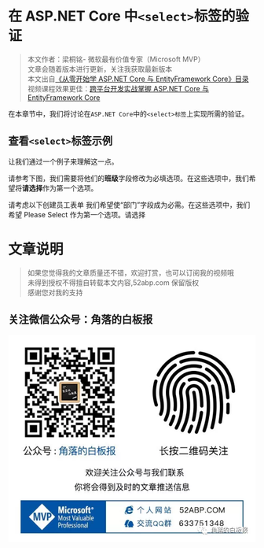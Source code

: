 # 在 ASP.NET Core 中`<select>`标签的验证

> 本文作者：梁桐铭- 微软最有价值专家（Microsoft MVP） </br>
> 文章会随着版本进行更新，关注我获取最新版本 </br>
> 本文出自[《从零开始学 ASP.NET Core 与 EntityFramework Core》目录](https://www.52abp.com/Wiki/mvc/latest) </br>
> 视频课程效果更佳：[跨平台开发实战掌握 ASP.NET Core 与 EntityFramework Core
> ](https://www.52abp.com/College/Course/1) </br>

在本章节中，我们将讨论在`ASP.NET Core`中的`<select>标签`上实现所需的验证。

## 查看`<select>`标签示例

让我们通过一个例子来理解这一点。

请参考下图，我们需要将他们的**班级**字段修改为必填选项。在这些选项中，我们希望将**请选择**作为第一个选项。

请考虑以下创建员工表单 我们希望使“部门”字段成为必需。在这些选项中，我们希望 Please Select 作为第一个选项。请选择

# 文章说明

> 如果您觉得我的文章质量还不错，欢迎打赏，也可以订阅我的视频哦 </br>
> 未得到授权不得擅自转载本文内容,52abp.com 保留版权 </br>
> 感谢您对我的支持

## 关注微信公众号：角落的白板报

![公众号：角落的白板报](images/jiaoluowechat.png)
